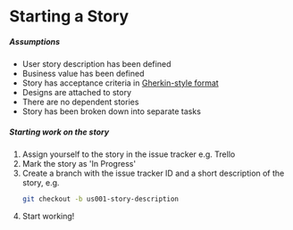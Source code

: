 # Starting a Story

##### Assumptions
* User story description has been defined
* Business value has been defined
* Story has acceptance criteria in [Gherkin-style format](https://martinfowler.com/bliki/GivenWhenThen.html)
* Designs are attached to story
* There are no dependent stories
* Story has been broken down into separate tasks

##### Starting work on the story
1. Assign yourself to the story in the issue tracker e.g. Trello
1. Mark the story as 'In Progress'
1. Create a branch with the issue tracker ID and a short description of the story, e.g. 
   ```bash
   git checkout -b us001-story-description
   ```
1. Start working!
